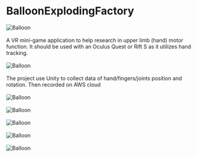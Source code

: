 # BalloonExplodingFactory

![Balloon](https://github.com/Maaroufi/BalloonExplodingFactory/blob/master/Me.jpg?raw=true)
 <br />
 <br />
A VR mini-game application to help research in upper limb (hand) motor function. It should be used with an Oculus Quest or Rift S as it utilizes hand tracking.
 <br />
 <br />
 ![Balloon](https://github.com/Maaroufi/BalloonExplodingFactory/blob/master/Balloon.jpg?raw=true)
 <br />
 <br />
The project use Unity to collect data of hand/fingers/joints position and rotation. Then recorded on AWS cloud
 <br />
 <br />
 ![Balloon](https://github.com/Maaroufi/BalloonExplodingFactory/blob/master/AWS.png?raw=true)
 <br />
 <br />
 ![Balloon](https://github.com/Maaroufi/BalloonExplodingFactory/blob/master/Data.jpg?raw=true)
 <br />
 <br />
 ![Balloon](https://github.com/Maaroufi/BalloonExplodingFactory/blob/master/DataFlow.png?raw=true)
 <br />
 <br />
 ![Balloon](https://github.com/Maaroufi/BalloonExplodingFactory/blob/master/Animation.jpg?raw=true)
 <br />
 <br />
 ![Balloon](https://github.com/Maaroufi/BalloonExplodingFactory/blob/master/7.jpg?raw=true)
